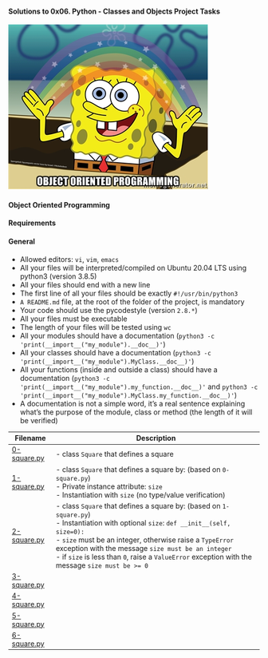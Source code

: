 #### Solutions to 0x06. Python - Classes and Objects Project Tasks

![oop-meme](https://github.com/Odhiambo00/My-README-Images/blob/main/images/oop-meme.jpg?raw=true)

#### Object Oriented Programming

#### Requirements

#### General
* Allowed editors: `vi`, `vim`, `emacs`
* All your files will be interpreted/compiled on Ubuntu 20.04 LTS using python3 (version 3.8.5)
* All your files should end with a new line
* The first line of all your files should be exactly `#!/usr/bin/python3`
* `A README.md` file, at the root of the folder of the project, is mandatory
* Your code should use the pycodestyle (version `2.8.*`)
* All your files must be executable
* The length of your files will be tested using `wc`
* All your modules should have a documentation (`python3 -c 'print(__import__("my_module").__doc__)'`)
* All your classes should have a documentation (`python3 -c 'print(__import__("my_module").MyClass.__doc__)'`)
* All your functions (inside and outside a class) should have a documentation (`python3 -c 'print(__import__("my_module").my_function.__doc__)'` and `python3 -c 'print(__import__("my_module").MyClass.my_function.__doc__)'`)
* A documentation is not a simple word, it’s a real sentence explaining what’s the purpose of the module, class or method (the length of it will be verified)

| Filename    | Description |
| ----------- | ----------- |
| [0-square.py](./0-square.py) | - class `Square` that defines a square |
| [1-square.py](./1-square.py) | - class `Square` that defines a square by: (based on `0-square.py`)<br>- Private instance attribute: `size`<br>- Instantiation with `size` (no type/value verification) |
| [2-square.py](./2-square.py) | - class `Square` that defines a square by: (based on `1-square.py`)<br>- Instantiation with optional `size`: `def __init__(self, size=0):`<br>- `size` must be an integer, otherwise raise a `TypeError` exception with the message `size must be an integer`<br>- if `size` is less than `0`, raise a `ValueError` exception with the message `size must be >= 0`
| [3-square.py](./3-square.py) |
| [4-square.py](./4-square.py) |
| [5-square.py](./5-square.py) |
| [6-square.py](./6-square.py) |
